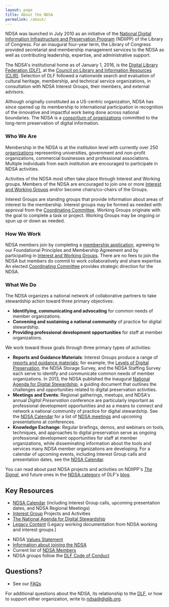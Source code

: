 ```yaml
---
layout: page
title: About the NDSA
permalink: /about/
---
```





NDSA was launched in July 2010 as an initiative of the [National Digital Information Infrastructure and Preservation Program](http://www.digitalpreservation.gov/index.php) (NDIIPP) of the Library of Congress. For an inaugural four-year term, the Library of Congress provided secretariat and membership management services to the NDSA as well as contributing leadership, expertise, and administrative support.

The NDSA's institutional home as of January 1, 2016, is the [Digital Library Federation (DLF)](https://www.diglib.org), at the [Council on Library and Information Resources (CLIR)](http://www.clir.org/). Selection of DLF followed a nationwide search and evaluation of cultural heritage, membership, and technical service organizations, in consultation with NDSA Interest Groups, their members, and external advisors.

Although originally constituted as a US-centric organization, NDSA has since opened up its membership to international participation in recognition of the innovative and impactful work being done across national boundaries. The NDSA is a [consortium of organizations](/members-list/) committed to the long-term preservation of digital information. 


### Who We Are

Membership in the NDSA is at the institution level with currently over 250 [organizations](/members-list/) representing universities, government and non-profit organizations, commercial businesses and professional associations. Multiple individuals from each institution are encouraged to participate in NDSA activities.  

Activities of the NDSA most often take place through Interest and Working groups. Members of the NDSA are encouraged to join one or more [Interest and Working Groups](/working-groups/) and/or become chairs/co-chairs of the Groups.  

Interest Groups are standing groups that provide information about areas of interest to the membership. Interest groups may be formed as needed with approval from the [Coordinating Committee](/leadership/). 
Working Groups originate with the goal to complete a task or project. Working Groups may be ongoing or spun up or down as needed.  


### How We Work
NDSA members join by completing a [membership application](https://docs.google.com/forms/d/e/1FAIpQLScAtyX61Rmnp0uxB7daaqnKEVSbgip2C7nO92C9Ybzox7LpEw/viewform), agreeing to our Foundational Principles and Membership Agreement and by participating in [Interest and Working Groups](/working-groups/). There are no fees to join the NDSA but members do commit to work collaboratively and share expertise. An elected [Coordinating Committee](/leadership/) provides strategic direction for the NDSA.

### What We Do
The NDSA organizes a national network of collaborative partners to take stewardship action toward three primary objectives:

- **Identifying, communicating and advocating** for common needs of member organizations.
- **Convening and sustaining a national community** of practice for digital stewardship.
- **Providing professional development opportunities** for staff at member organizations.

We work toward those goals through three primary types of activities:

- **Reports and Guidance Materials**: Interest Groups produce a range of [reports and guidance materials](/activities-overview/); for example, the [Levels of Digital Preservation](/activities/levels-of-digital-preservation/), the NDSA Storage Survey, and the NDSA Staffing Survey each serve to identify and communicate common needs of member organizations. In 2013, the NDSA published the inaugural [National Agenda for Digital Stewardship](/national-agenda/), a guiding document that outlines the challenges and opportunities related to digital preservation activities. 
- **Meetings and Events**: Regional gatherings, meetups, and NDSA's annual *Digital Preservation* conference are particularly important as professional development opportunities and as a means to connect and network a national community of practice for digital stewardship. See the [NDSA Calendar](/calendar/) for a list of [NDSA meetings](/meetings/) and upcoming presentations at conferences.
- **Knowledge Exchange**:  Regular briefings, demos, and webinars on tools, techniques, and approaches to digital preservation serve as ongoing professional development opportunities for staff at member organizations, while disseminating information about the tools and services many NDSA member organizations are developing. For a calendar of upcoming events, including Interest Group calls and presentation dates, see the [NDSA Calendar](/calendar/).

You can read about past NDSA projects and activities on NDIIPP's [*The Signal*](http://blogs.loc.gov/digitalpreservation/category/ndsa-2/), and future ones in the [NDSA category](https://www.diglib.org/topics/NDSA/) of DLF's [blog](https://www.diglib.org/news/).

## Key Resources
- [NDSA Calendar](/calendar/) (including Interest Group calls, upcoming presentation dates, and NDSA Regional Meetings)
- [Interest Group](/working-groups) Projects and Activities
- [The National Agenda for Digital Stewardship](/national-agenda/)
- [Legacy Content](/about/legacy-content/) (Legacy working documentation from NDSA working and interest groups.)
<!-- - [NDSA Experts Guide](/experts-guide/)-->
- NDSA [Values Statement](/values/)
- [Information about joining the NDSA](/get-involved/)
- Current list of [NDSA Members](/members-list/)
- NDSA groups follow the [DLF Code of Conduct](https://www.diglib.org/about/code-of-conduct/)

## Questions?
- See our [FAQs](/faq/)

For additional questions about the NDSA, its relationship to the [DLF](https://www.diglib.org/), or how to support either organization, write to [ndsa@diglib.org](mailto:ndsa@diglib.org).
